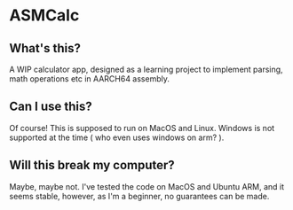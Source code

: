 # ASMCalc

## What's this?

A WIP calculator app, designed as a learning project to implement parsing, math operations etc in AARCH64 assembly.

## Can I use this?
Of course! This is supposed to run on MacOS and Linux. Windows is not supported at the time ( who even uses windows on arm? ).

## Will this break my computer?
Maybe, maybe not. I've tested the code on MacOS and Ubuntu ARM, and it seems stable, however, as I'm a beginner, no guarantees can be made.